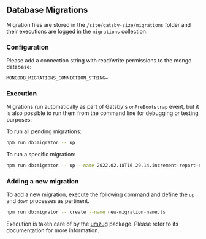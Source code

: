 ## Database Migrations

Migration files are stored in the `/site/gatsby-size/migrations` folder and their executions are logged in the `migrations` collection.

### Configuration

Please add a connection string with read/write permissions to the mongo database:

```
MONGODB_MIGRATIONS_CONNECTION_STRING=
```

### Execution

Migrations run automatically as part of Gatsby's `onPreBootstrap` event, but it is also possible to run them from the command line for debugging or testing purposes:

To run all pending migrations:

```bash
npm run db:migrator -- up
```

To run a specific migration:

```bash
npm run db:migrator -- up --name 2022.02.18T16.29.14.increment-report-number.ts
```

### Adding a new migration

To add a new migration, execute the following command and define the `up` and `down` processes as pertinent.

```bash
npm run db:migrator -- create --name new-migration-name.ts
```

Execution is taken care of by the [umzug](https://github.com/sequelize/umzug) package. Please refer to its documentation for more information.
